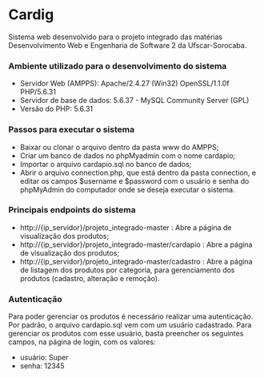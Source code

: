 # Cardig

Sistema web desenvolvido para o projeto integrado das matérias Desenvolvimento Web e Engenharia de Software 2 da Ufscar-Sorocaba.

### Ambiente utilizado para o desenvolvimento do sistema
* Servidor Web (AMPPS): Apache/2.4.27 (Win32) OpenSSL/1.1.0f PHP/5.6.31
* Servidor de base de dados: 5.6.37 - MySQL Community Server (GPL)
* Versão do PHP: 5.6.31

### Passos para executar o sistema
* Baixar ou clonar o arquivo dentro da pasta www do AMPPS;
* Criar um banco de dados no phpMyadmin com o nome cardapio;
* Importar o arquivo cardapio.sql no banco de dados;
* Abrir o arquivo connection.php, que está dentro da pasta connection, e editar os campos $username e $password com o usuário e senha do phpMyAdmin do computador onde se deseja executar o sistema.

### Principais endpoints do sistema
* http://{ip_servidor}/projeto_integrado-master : Abre a página de visualização dos produtos;
* http://{ip_servidor}/projeto_integrado-master/cardapio : Abre a página de visualização dos produtos;
* http://{ip_servidor}/projeto_integrado-master/cadastro : Abre a página de listagem dos produtos por categoria, para gerenciamento dos produtos (cadastro, alteração e remoção).

### Autenticação
Para poder gerenciar os produtos é necessário realizar uma autenticação. Por padrão, o arquivo cardapio.sql vem com um usuário cadastrado. Para gerenciar os produtos com esse usuário, basta preencher os seguintes campos, na página de login, com os valores:
* usuário: Super
* senha: 12345
